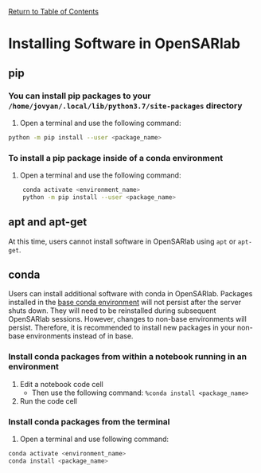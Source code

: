 [Return to Table of Contents](../user.md)

# Installing Software in OpenSARlab

## pip
### You can install pip packages to your `/home/jovyan/.local/lib/python3.7/site-packages` directory
1. Open a terminal and use the following command:

```bash
python -m pip install --user <package_name>
```
    
### To install a pip package inside of a conda environment
1. Open a terminal and use the following command:

```bash
    conda activate <environment_name>
    python -m pip install --user <package_name>
```   

## apt and apt-get
At this time, users cannot install software in OpenSARlab using `apt` or `apt-get`.

## conda
<!--  The overall sentiment of the paragraph is wrong. You can add software to the conda env that will persist. What will not persist is adding software to the system base env - which users shouldn't really care about anyway. So why even mention that?  -->

Users can install additional software with conda in OpenSARlab. 
Packages installed in the [base conda environment](https://conda.io/projects/conda/en/latest/user-guide/getting-started.html#managing-envs) will not persist after the server shuts down. They will need to be reinstalled during subsequent OpenSARlab sessions. However, changes to non-base environments will persist. Therefore, it is recommended to install new packages in your non-base environments instead of in base. 

### Install conda packages from within a notebook running in an environment
1. Edit a notebook code cell
    - Then use the following command: `%conda install <package_name>`
1. Run the code cell

### Install conda packages from the terminal
1. Open a terminal and use following command:

```bash
conda activate <environment_name>
conda install <package_name>
```
